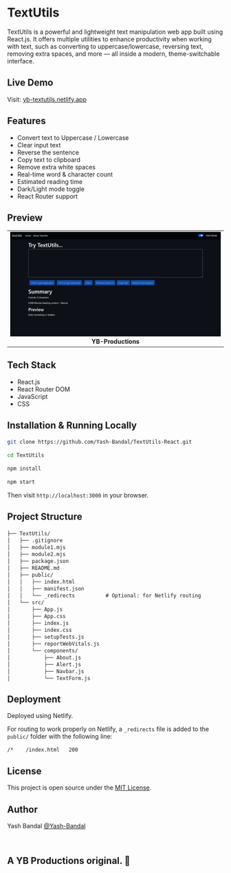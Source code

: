 # TextUtils 

TextUtils is a powerful and lightweight text manipulation web app built using React.js. It offers multiple utilities to enhance productivity when working with text, such as converting to uppercase/lowercase, reversing text, removing extra spaces, and more — all inside a modern, theme-switchable interface.

## Live Demo

Visit: [yb-textutils.netlify.app](https://yb-textutils.netlify.app/)

## Features

* Convert text to Uppercase / Lowercase
* Clear input text
* Reverse the sentence
* Copy text to clipboard
* Remove extra white spaces
* Real-time word & character count
* Estimated reading time
* Dark/Light mode toggle
* React Router support 

## Preview
<table>
  <tr>
    <td align="center">
      <img src="https://github.com/Yash-Bandal/TextUtils-React/blob/59731180736e910fc5884fee86df53d3f7a93db6/public/WebView.PNG?raw=true"/>
      <br>
      <b>YB-Productions</b>
    </td>
  </tr>
</table>


## Tech Stack

* React.js
* React Router DOM
* JavaScript
* CSS

## Installation & Running Locally

```bash
git clone https://github.com/Yash-Bandal/TextUtils-React.git
```

```bash
cd TextUtils
```

```bash
npm install
```

```bash
npm start
```

Then visit `http://localhost:3000` in your browser.

## Project Structure

```
├── TextUtils/
│   ├── .gitignore
│   ├── module1.mjs
│   ├── module2.mjs
│   ├── package.json
│   ├── README.md
│   ├── public/
│   │   ├── index.html
│   │   ├── manifest.json
│   │   └── _redirects          # Optional: for Netlify routing
│   └── src/
│       ├── App.js
│       ├── App.css
│       ├── index.js
│       ├── index.css
│       ├── setupTests.js
│       ├── reportWebVitals.js
│       └── components/
│           ├── About.js
│           ├── Alert.js
│           ├── Navbar.js
│           └── TextForm.js
```

## Deployment

Deployed using Netlify.

For routing to work properly on Netlify, a `_redirects` file is added to the `public/` folder with the following line:

```
/*    /index.html   200
```



##  License

This project is open source under the [MIT License](LICENSE).

## Author

Yash Bandal [@Yash-Bandal](https://github.com/Yash-Bandal)

<br>

## A YB Productions original. 💝
